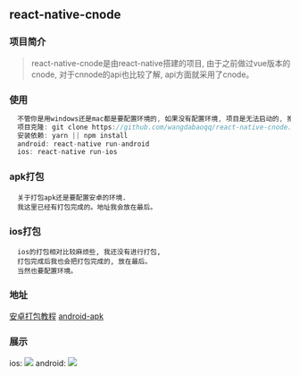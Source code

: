 ## react-native-cnode

### 项目简介
  >  react-native-cnode是由react-native搭建的项目, 由于之前做过vue版本的cnode, 对于cnnode的api也比较了解, api方面就采用了cnode。
  
### 使用
  ```js
    不管你是用windows还是mac都是要配置环境的, 如果没有配置环境, 项目是无法启动的, 推荐按照官网配置环境和npm包。
    项目克隆: git clone https://github.com/wangdabaoqq/react-native-cnode.git
    安装依赖: yarn || npm install
    android: react-native run-android
    ios: react-native run-ios 
  ```
### apk打包
  ```
    关于打包apk还是要配置安卓的环境.
    我这里已经有打包完成的。地址我会放在最后。
  ```
### ios打包
  ```
    ios的打包相对比较麻烦些, 我还没有进行打包, 
    打包完成后我也会把打包完成的, 放在最后。
    当然也要配置环境。
  ```  
### 地址
  [安卓打包教程]('https://reactnative.cn/docs/signed-apk-android/')
  <a href="https://github.com/wangdabaoqq/react-native-cnode/package/app-release.apk">android-apk</a>

### 展示
ios: <img src="./screenshot/5月-31-2019 15-19-57.gif">
android: <img src="./screenshot/5月-31-2019 16-12-11.gif">